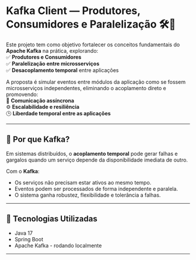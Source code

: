 # Kafka Client — Produtores, Consumidores e Paralelização 🛠️🚀

Este projeto tem como objetivo fortalecer os conceitos fundamentais do **Apache Kafka** na prática, explorando:  
✅ **Produtores e Consumidores**  
✅ **Paralelização entre microsserviços**  
✅ **Desacoplamento temporal** entre aplicações  

A proposta é simular eventos entre módulos da aplicação como se fossem microsserviços independentes, eliminando o acoplamento direto e promovendo:  
🔗 **Comunicação assíncrona**  
⚙️ **Escalabilidade e resiliência**  
🕒 **Liberdade temporal entre as aplicações**

---

## 📌 Por que Kafka?

Em sistemas distribuídos, o **acoplamento temporal** pode gerar falhas e gargalos quando um serviço depende da disponibilidade imediata de outro.

Com o **Kafka**:
- Os serviços não precisam estar ativos ao mesmo tempo.
- Eventos podem ser processados de forma independente e paralela.
- O sistema ganha robustez, flexibilidade e tolerância a falhas.

---

## 🚀 Tecnologias Utilizadas

- Java 17
- Spring Boot
- Apache Kafka - rodando localmente
---

